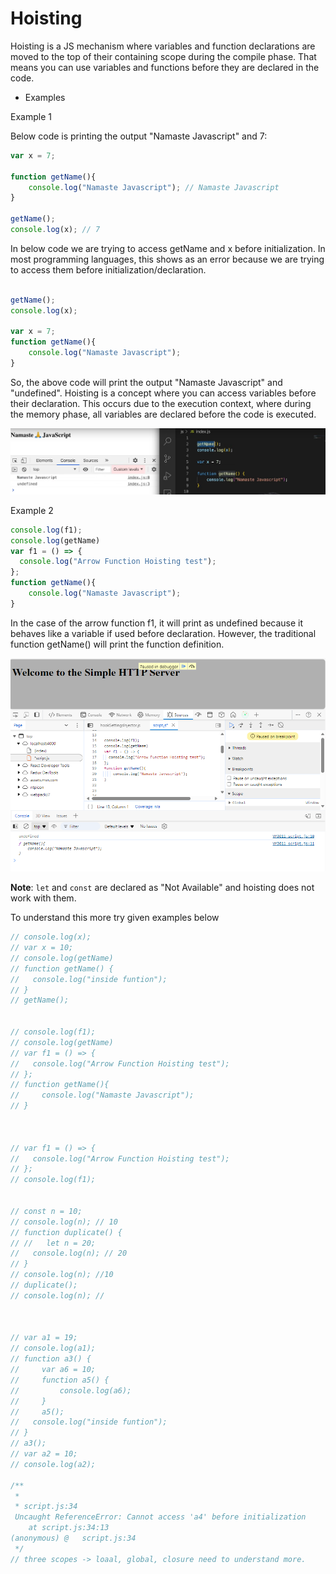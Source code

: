 # Hoisting

Hoisting is a JS mechanism where variables and function declarations are moved to the top of their containing scope during the compile phase. That means you can use variables and functions before they are declared in the code.

- Examples

Example 1

Below code is printing the output "Namaste Javascript" and 7:

```js
var x = 7;

function getName(){
    console.log("Namaste Javascript"); // Namaste Javascript
}

getName();
console.log(x); // 7
```

In below code we are trying to access getName and x before initialization. In most programming languages, this shows as an error because we are trying to access them before initialization/declaration.
```js

getName();
console.log(x);

var x = 7;
function getName(){
    console.log("Namaste Javascript");
}

```

So, the above code will print the output "Namaste Javascript" and "undefined". Hoisting is a concept where you can access variables before their declaration. This occurs due to the execution context, where during the memory phase, all variables are declared before the code is executed.

![!Hoisting](./images/2.image1.png)

Example 2

```js
console.log(f1);
console.log(getName)
var f1 = () => {
  console.log("Arrow Function Hoisting test");
};
function getName(){
    console.log("Namaste Javascript");
}

```

In the case of the arrow function f1, it will print as undefined because it behaves like a variable if used before declaration. However, the traditional function getName() will print the function definition.

![!Hoisting](./images/2.image2.png)

**Note**: ```let``` and ```const``` are declared as "Not Available" and hoisting does not work with them.

To understand this more try given examples below

```js
// console.log(x);
// var x = 10;
// console.log(getName)
// function getName() {
//   console.log("inside funtion");
// }
// getName();


// console.log(f1);
// console.log(getName)
// var f1 = () => {
//   console.log("Arrow Function Hoisting test");
// };
// function getName(){
//     console.log("Namaste Javascript");
// }



// var f1 = () => {
//   console.log("Arrow Function Hoisting test");
// };
// console.log(f1);


// const n = 10;
// console.log(n); // 10
// function duplicate() {
// //   let n = 20;
//   console.log(n); // 20 
// }
// console.log(n); //10
// duplicate();
// console.log(n); //



// var a1 = 19;
// console.log(a1);
// function a3() {
//     var a6 = 10;
//     function a5() {
//         console.log(a6);
//     }
//     a5();
//   console.log("inside funtion");
// }
// a3();
// var a2 = 10;
// console.log(a2);

/**
 * 
 * script.js:34 
 Uncaught ReferenceError: Cannot access 'a4' before initialization
    at script.js:34:13
(anonymous)	@	script.js:34
 */
// three scopes -> loaal, global, closure need to understand more.
```